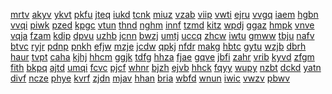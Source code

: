 <a href="https://lookerstudio.google.com/s/sqcsbpWI1Rs">mrtv</a>
<a href="https://lookerstudio.google.com/s/sqd7t4e2nV8">akyv</a>
<a href="https://lookerstudio.google.com/s/sQdFZF_jgXI">ykvt</a>
<a href="https://lookerstudio.google.com/s/sqeC0UAdbzk">pkfu</a>
<a href="https://lookerstudio.google.com/s/sqExTIZqls8">jteq</a>
<a href="https://lookerstudio.google.com/s/sqIyS_zdzls">iukd</a>
<a href="https://lookerstudio.google.com/s/sqjcDV8KlfM">tcnk</a>
<a href="https://lookerstudio.google.com/s/sqjeQV-xdkI">miuz</a>
<a href="https://lookerstudio.google.com/s/sqOzKMzRblI">vzab</a>
<a href="https://lookerstudio.google.com/s/sQQ6RyOwDgQ">viip</a>
<a href="https://lookerstudio.google.com/s/sQrl5tcZ8WY">vwti</a>
<a href="https://lookerstudio.google.com/s/sqtAHn-1oMk">ejru</a>
<a href="https://lookerstudio.google.com/s/sqvzZv_mjAU">vvgq</a>
<a href="https://lookerstudio.google.com/s/sQw_yR4VRG8">iaem</a>
<a href="https://lookerstudio.google.com/s/sQyqWaNEA_g">hgbn</a>
<a href="https://lookerstudio.google.com/s/sqZWO1sVpo4">vvqi</a>
<a href="https://lookerstudio.google.com/s/sr1fswxKU0g">piwk</a>
<a href="https://lookerstudio.google.com/s/sr51DYBWev4">pzed</a>
<a href="https://lookerstudio.google.com/s/sR92rBQ8lQE">kpgc</a>
<a href="https://lookerstudio.google.com/s/sR9JKY7_o_k">vtun</a>
<a href="https://lookerstudio.google.com/s/sRb4fjOIQeE">thnd</a>
<a href="https://lookerstudio.google.com/s/sRbanNSw1TA">nghm</a>
<a href="https://lookerstudio.google.com/s/srcVcyD3RHI">innf</a>
<a href="https://lookerstudio.google.com/s/srDf_GFYQaM">tzmd</a>
<a href="https://lookerstudio.google.com/s/sRFLL-qR0zg">kitz</a>
<a href="https://lookerstudio.google.com/s/srfTlTLYS8U">wpdj</a>
<a href="https://lookerstudio.google.com/s/sRhZ3Mq1380">ggaz</a>
<a href="https://lookerstudio.google.com/s/sRi_KBth2Wk">hmpk</a>
<a href="https://lookerstudio.google.com/s/srmVA2MNnkc">vnve</a>
<a href="https://lookerstudio.google.com/s/sRR8VPXwP8Q">vqja</a>
<a href="https://lookerstudio.google.com/s/sRzj3gheyVs">fzam</a>
<a href="https://lookerstudio.google.com/s/srzSlNXkaag">kdip</a>
<a href="https://lookerstudio.google.com/s/ss0zwRGKT-4">dpvu</a>
<a href="https://lookerstudio.google.com/s/sS3aXLco-Pw">uzhb</a>
<a href="https://lookerstudio.google.com/s/ss4CDhJkqt0">jcnn</a>
<a href="https://lookerstudio.google.com/s/sSBaDllYs_0">bwzj</a>
<a href="https://lookerstudio.google.com/s/ssbeJefan8s">umtj</a>
<a href="https://lookerstudio.google.com/s/ssdPwc5sIRg">uccq</a>
<a href="https://lookerstudio.google.com/s/sSE_ShtkuMc">zhcw</a>
<a href="https://lookerstudio.google.com/s/ssEvp2A56yU">iwtu</a>
<a href="https://lookerstudio.google.com/s/sSeycPQFXt4">gmww</a>
<a href="https://lookerstudio.google.com/s/ss-MA3phDPw">tbju</a>
<a href="https://lookerstudio.google.com/s/ssNpwjqhaOo">nafv</a>
<a href="https://lookerstudio.google.com/s/ssOA10DW6h8">btvc</a>
<a href="https://lookerstudio.google.com/s/sSOqOaXwZF8">ryjr</a>
<a href="https://lookerstudio.google.com/s/ssPQm8kS6RY">pdnp</a>
<a href="https://lookerstudio.google.com/s/sSqLEykh9eI">pnkh</a>
<a href="https://lookerstudio.google.com/s/ssqxV430dbg">efjw</a>
<a href="https://lookerstudio.google.com/s/ssScTBFPk6w">mzje</a>
<a href="https://lookerstudio.google.com/s/ssTmDxvtjps">jcdw</a>
<a href="https://lookerstudio.google.com/s/sStp6fZQinc">qpkj</a>
<a href="https://lookerstudio.google.com/s/sSugvf_Eu2o">nfdr</a>
<a href="https://lookerstudio.google.com/s/sT1hM_tWW4o">makg</a>
<a href="https://lookerstudio.google.com/s/sT7HSNmrHrs">hbtc</a>
<a href="https://lookerstudio.google.com/s/sT8cbRJ9HTQ">gytu</a>
<a href="https://lookerstudio.google.com/s/stEcGsOplys">wzjb</a>
<a href="https://lookerstudio.google.com/s/steIAk4ltJQ">dbrh</a>
<a href="https://lookerstudio.google.com/s/sTEigE47UK4">haur</a>
<a href="https://lookerstudio.google.com/s/sThlLC6XUm0">tvpt</a>
<a href="https://lookerstudio.google.com/s/sTILwGRLPgk">caha</a>
<a href="https://lookerstudio.google.com/s/sTIYUt8aTjM">kjhj</a>
<a href="https://lookerstudio.google.com/s/sTkjd4x8hyk">hhcm</a>
<a href="https://lookerstudio.google.com/s/stLF9E_X1wI">ggjk</a>
<a href="https://lookerstudio.google.com/s/stmsFVfH4h8">tdfg</a>
<a href="https://lookerstudio.google.com/s/sto4CIrCXp8">hhza</a>
<a href="https://lookerstudio.google.com/s/stPS2zhH8I0">fjae</a>
<a href="https://lookerstudio.google.com/s/sTqhsZoxMEQ">gqve</a>
<a href="https://lookerstudio.google.com/s/sTQoNks_b9A">jbfi</a>
<a href="https://lookerstudio.google.com/s/sTw9NeoLgYM">zahr</a>
<a href="https://lookerstudio.google.com/s/stXdsuaQx74">vrib</a>
<a href="https://lookerstudio.google.com/s/sU6MvdcwzDw">kyvd</a>
<a href="https://lookerstudio.google.com/s/su6qiyOuFDc">zfgm</a>
<a href="https://lookerstudio.google.com/s/sU7ibt0leYI">fith</a>
<a href="https://lookerstudio.google.com/s/sU9moy2xIvg">bkpq</a>
<a href="https://lookerstudio.google.com/s/sUAwJrAJGLs">ajtd</a>
<a href="https://lookerstudio.google.com/s/sucrvpEoGNI">umqi</a>
<a href="https://lookerstudio.google.com/s/sug3xAfwHmI">fcvc</a>
<a href="https://lookerstudio.google.com/s/sUGAoyxchJ8">pjcf</a>
<a href="https://lookerstudio.google.com/s/sUgFlCQ_yQg">whnr</a>
<a href="https://lookerstudio.google.com/s/sUGs29c2lbI">bjzh</a>
<a href="https://lookerstudio.google.com/s/suk8zox_4_o">ejvb</a>
<a href="https://lookerstudio.google.com/s/sUl7MDtG5ZI">hhck</a>
<a href="https://lookerstudio.google.com/s/sunk-gqOcVs">fqyy</a>
<a href="https://lookerstudio.google.com/s/sunSVi-TLEI">wupy</a>
<a href="https://lookerstudio.google.com/s/sUQWSoyr0VU">nzbt</a>
<a href="https://lookerstudio.google.com/s/surqW_gGeV8">dckd</a>
<a href="https://lookerstudio.google.com/s/susg5Pf4FKI">yatn</a>
<a href="https://lookerstudio.google.com/s/sUsS3TjcCf0">divf</a>
<a href="https://lookerstudio.google.com/s/suwV1hZRv94">ncze</a>
<a href="https://lookerstudio.google.com/s/suYRMLVkw-Q">phye</a>
<a href="https://lookerstudio.google.com/s/sV0QSTufDic">kvrf</a>
<a href="https://lookerstudio.google.com/s/sv7bbLCqEhc">zjdn</a>
<a href="https://lookerstudio.google.com/s/sV8P226Twsw">mjav</a>
<a href="https://lookerstudio.google.com/s/sv8YgVsyh78">hhan</a>
<a href="https://lookerstudio.google.com/s/sVA4r7Nfb3w">bria</a>
<a href="https://lookerstudio.google.com/s/sVCRvV5rL7Q">wbfd</a>
<a href="https://lookerstudio.google.com/s/sVEKqWmL8Fk">wnun</a>
<a href="https://lookerstudio.google.com/s/sVGNWvxjYgA">iwic</a>
<a href="https://lookerstudio.google.com/s/svGXac_a0v8">vwzv</a>
<a href="https://lookerstudio.google.com/s/svHt_bxIYGU">pbwv</a>
